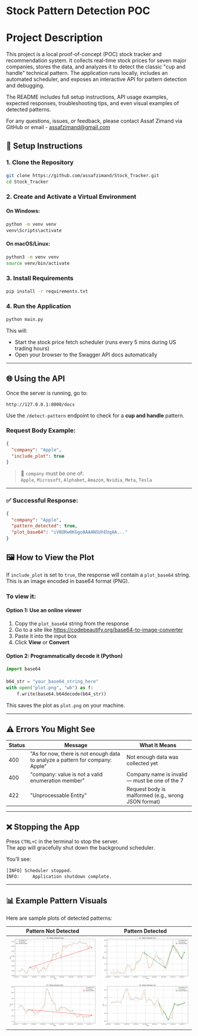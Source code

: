 
# Stock Pattern Detection POC

# Project Description

This project is a local proof-of-concept (POC) stock tracker and recommendation system. It collects real-time stock prices for seven major companies, stores the data, and analyzes it to detect the classic "cup and handle" technical pattern. The application runs locally, includes an automated scheduler, and exposes an interactive API for pattern detection and debugging.

The README includes full setup instructions, API usage examples, expected responses, troubleshooting tips, and even visual examples of detected patterns.

For any questions, issues, or feedback, please contact Assaf Zimand via GitHub or email - assafzimand@gmail.com

## 🧰 Setup Instructions

### 1. Clone the Repository
```bash
git clone https://github.com/assafzimand/Stock_Tracker.git
cd Stock_Tracker
```

### 2. Create and Activate a Virtual Environment
#### On Windows:
```bash
python -m venv venv
venv\Scripts\activate
```

#### On macOS/Linux:
```bash
python3 -m venv venv
source venv/bin/activate
```

### 3. Install Requirements
```bash
pip install -r requirements.txt
```

### 4. Run the Application
```bash
python main.py
```

This will:
- Start the stock price fetch scheduler (runs every 5 mins during US trading hours)
- Open your browser to the Swagger API docs automatically

---

## 🌐 Using the API

Once the server is running, go to:
```
http://127.0.0.1:8000/docs
```

Use the `/detect-pattern` endpoint to check for a **cup and handle** pattern.

### Request Body Example:
```json
{
  "company": "Apple",
  "include_plot": true
}
```

> 🔸 `company` must be one of:  
> `Apple`, `Microsoft`, `Alphabet`, `Amazon`, `Nvidia`, `Meta`, `Tesla`

---

### ✅ Successful Response:
```json
{
  "company": "Apple",
  "pattern_detected": true,
  "plot_base64": "iVBORw0KGgoAAAANSUhEUgAA..."
}
```
## 🖼️ How to View the Plot

If `include_plot` is set to `true`, the response will contain a `plot_base64` string.  
This is an image encoded in base64 format (PNG).

### To view it:

#### Option 1: Use an online viewer
1. Copy the `plot_base64` string from the response
2. Go to a site like https://codebeautify.org/base64-to-image-converter
3. Paste it into the input box
4. Click **View** or **Convert**

#### Option 2: Programmatically decode it (Python)
```python
import base64

b64_str = "your_base64_string_here"
with open("plot.png", "wb") as f:
    f.write(base64.b64decode(b64_str))
```

This saves the plot as `plot.png` on your machine.

---

## ⚠️ Errors You Might See

| Status | Message | What It Means |
|--------|---------|----------------|
| 400 | "As for now, there is not enough data to analyze a pattern for company: Apple" | Not enough data was collected yet |
| 400 | "company: value is not a valid enumeration member" | Company name is invalid — must be one of the 7 |
| 422 | "Unprocessable Entity" | Request body is malformed (e.g., wrong JSON format) |

---

## ❌ Stopping the App

Press `CTRL+C` in the terminal to stop the server.  
The app will gracefully shut down the background scheduler.

You’ll see:
```
[INFO] Scheduler stopped.
INFO:     Application shutdown complete.
```

---

## 📊 Example Pattern Visuals

Here are sample plots of detected patterns:

| Pattern Not Detected | Pattern Detected |
|----------------------|------------------|
| ![79](./app/docs/78.png) | ![87](./app/docs/87.png) |
| ![91](./app/docs/79.png) | ![80](./app/docs/80.png) |
